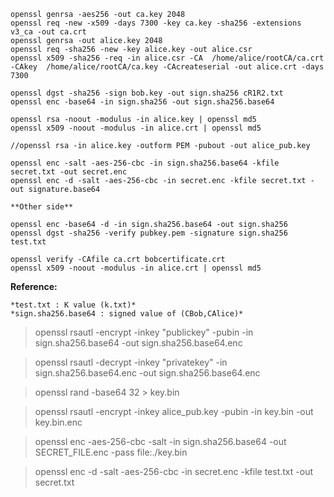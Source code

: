 ```
openssl genrsa -aes256 -out ca.key 2048
openssl req -new -x509 -days 7300 -key ca.key -sha256 -extensions v3_ca -out ca.crt
openssl genrsa -out alice.key 2048
openssl req -sha256 -new -key alice.key -out alice.csr
openssl x509 -sha256 -req -in alice.csr -CA  /home/alice/rootCA/ca.crt -CAkey  /home/alice/rootCA/ca.key -CAcreateserial -out alice.crt -days 7300

openssl dgst -sha256 -sign bob.key -out sign.sha256 cR1R2.txt
openssl enc -base64 -in sign.sha256 -out sign.sha256.base64

openssl rsa -noout -modulus -in alice.key | openssl md5
openssl x509 -noout -modulus -in alice.crt | openssl md5

//openssl rsa -in alice.key -outform PEM -pubout -out alice_pub.key

openssl enc -salt -aes-256-cbc -in sign.sha256.base64 -kfile secret.txt -out secret.enc
openssl enc -d -salt -aes-256-cbc -in secret.enc -kfile secret.txt -out signature.base64

**Other side**

openssl enc -base64 -d -in sign.sha256.base64 -out sign.sha256
openssl dgst -sha256 -verify pubkey.pem -signature sign.sha256 test.txt

openssl verify -CAfile ca.crt bobcertificate.crt
openssl x509 -noout -modulus -in alice.crt | openssl md5
```

**Reference:**

```
*test.txt : K value (k.txt)*
*sign.sha256.base64 : signed value of (CBob,CAlice)*
```

> openssl rsautl -encrypt -inkey "publickey" -pubin -in sign.sha256.base64 -out sign.sha256.base64.enc

> openssl rsautl -decrypt -inkey "privatekey" -in sign.sha256.base64.enc -out sign.sha256.base64.enc

>openssl rand -base64 32 > key.bin

>openssl rsautl -encrypt -inkey alice_pub.key -pubin -in key.bin -out key.bin.enc

>openssl enc -aes-256-cbc -salt -in sign.sha256.base64 -out SECRET_FILE.enc -pass file:./key.bin

>openssl enc -d -salt -aes-256-cbc -in secret.enc -kfile test.txt -out secret.txt

